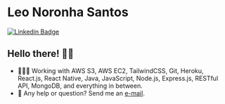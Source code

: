 # Leo Noronha Santos

[![Linkedin Badge](https://img.shields.io/badge/-LinkedIn-blue?style=flat&logo=LinkedIn&logoColor=white)](https://www.linkedin.com/in/leonardo-santos1)

## Hello there! ✌🏻

- 👨🏻‍💻 Working with AWS S3, AWS EC2, TailwindCSS, Git, Heroku, React.js, React Native, Java, JavaScript, Node.js, Express.js, RESTful API, MongoDB, and everything in between.
- 📩 Any help or question? Send me an [e-mail](mailto:dev.leo.santos@gmail.com).
